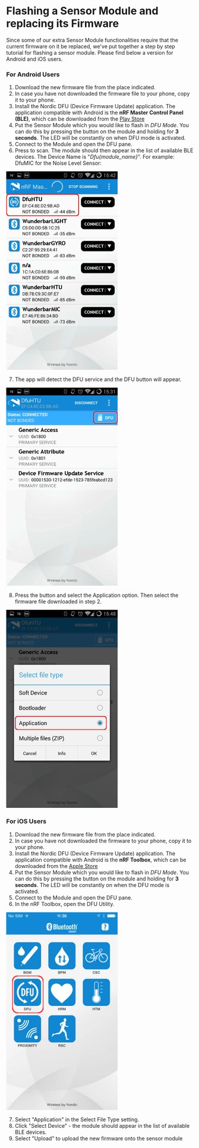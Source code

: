 # Flashing a Sensor Module and replacing its Firmware

Since some of our extra Sensor Module functionalities require that the current firmware on it be replaced, we've put together a step by step tutorial for flashing a sensor module. Please find below a version for Android and iOS users. 

### For Android Users

1. Download the new firmware file from the place indicated.
2. In case you have not downloaded the firmware file to your phone, copy it to your phone.
3. Install the Nordic DFU (Device Firmware Update) application. The application compatible with Android is the **nRF Master Control Panel (BLE)**, which can be downloaded from the <a href="https://play.google.com/store/apps/details?id=no.nordicsemi.android.mcp">Play Store</a>
4. Put the Sensor Module which you would like to flash in *DFU Mode*. You can do this by pressing the button on the module and holding for **3 seconds**. The LED will be constantly on when DFU mode is activated.
5. Connect to the Module and open the DFU pane.
6. Press to scan. The module should then appear in the list of available BLE devices. The Device Name is "*Dfu{module_name}*". For example: DfuMIC for the Noise Level Sensor:

<img src="assets/first.jpg" class="center" width=300px>

7. The app will detect the DFU service and the DFU button will appear. 

<img src="assets/second.jpg" class="center" width=300px>

8. Press the button and select the Application option. Then select the firmware file downloaded in step 2. 

<img src="assets/third.jpg" class="center" width=300px>

### For iOS Users 

1. Download the new firmware file from the place indicated.
2. In case you have not downloaded the firmware to your phone, copy it to your phone.
3. Install the Nordic DFU (Device Firmware Update) application. The application compatible with Android is the **nRF Toolbox**, which can be downloaded from the <a href="https://itunes.apple.com/us/app/nrf-toolbox/id820906058?mt=8">Apple Store</a>
4. Put the Sensor Module which you would like to flash in *DFU Mode*. You can do this by pressing the button on the module and holding for **3 seconds**. The LED will be constantly on when the DFU mode is activated.
5. Connect to the Module and open the DFU pane.
6. In the nRF Toolbox, open the DFU Utility. 

<img src="assets/fourth.png" class="center" width=300px>

7. Select "Application" in the Select File Type setting.
8. Click "Select Device" - the module should appear in the list of available BLE devices.
9. Select "Upload" to upload the new firmware onto the sensor module


